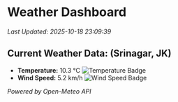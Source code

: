 
# Weather Dashboard

_Last Updated: 2025-10-18 23:09:39_

## Current Weather Data: (Srinagar, JK)
- **Temperature:** 10.3 °C ![Temperature Badge](https://img.shields.io/badge/Temperature-Low%20Temp-blue)
- **Wind Speed:** 5.2 km/h ![Wind Speed Badge](https://img.shields.io/badge/Wind%20Speed-Light%20Wind-blue)

*Powered by Open-Meteo API*
